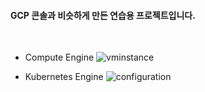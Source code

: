 #### GCP 콘솔과 비슷하게 만든 연습용 프로젝트입니다.
<br/>


* Compute Engine
![vminstance](https://user-images.githubusercontent.com/51984701/92318079-340d0e00-f042-11ea-9dbc-01ef6018873f.PNG)


* Kubernetes Engine
![configuration](https://user-images.githubusercontent.com/51984701/92318088-45eeb100-f042-11ea-9d48-5a0275be785c.PNG)
